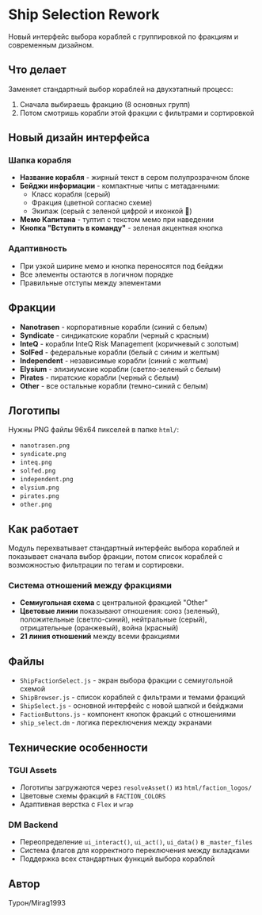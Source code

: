 # Ship Selection Rework

Новый интерфейс выбора кораблей с группировкой по фракциям и современным дизайном.

## Что делает

Заменяет стандартный выбор кораблей на двухэтапный процесс:
1. Сначала выбираешь фракцию (8 основных групп)
2. Потом смотришь корабли этой фракции с фильтрами и сортировкой

## Новый дизайн интерфейса

### Шапка корабля
- **Название корабля** - жирный текст в сером полупрозрачном блоке
- **Бейджи информации** - компактные чипы с метаданными:
  - Класс корабля (серый)
  - Фракция (цветной согласно схеме)
  - Экипаж (серый с зеленой цифрой и иконкой 👥)
- **Мемо Капитана** - тултип с текстом мемо при наведении
- **Кнопка "Вступить в команду"** - зеленая акцентная кнопка

### Адаптивность
- При узкой ширине мемо и кнопка переносятся под бейджи
- Все элементы остаются в логичном порядке
- Правильные отступы между элементами

## Фракции

- **Nanotrasen** - корпоративные корабли (синий с белым)
- **Syndicate** - синдикатские корабли (черный с красным)
- **InteQ** - корабли InteQ Risk Management (коричневый с золотым)
- **SolFed** - федеральные корабли (белый с синим и желтым)
- **Independent** - независимые корабли (синий с желтым)
- **Elysium** - элизиумские корабли (светло-зеленый с белым)
- **Pirates** - пиратские корабли (черный с белым)
- **Other** - все остальные корабли (темно-синий с белым)

## Логотипы

Нужны PNG файлы 96x64 пикселей в папке `html/`:
- `nanotrasen.png`
- `syndicate.png` 
- `inteq.png`
- `solfed.png`
- `independent.png`
- `elysium.png`
- `pirates.png`
- `other.png`

## Как работает

Модуль перехватывает стандартный интерфейс выбора кораблей и показывает сначала выбор фракции, потом список кораблей с возможностью фильтрации по тегам и сортировки.

### Система отношений между фракциями
- **Семиугольная схема** с центральной фракцией "Other"
- **Цветовые линии** показывают отношения: союз (зеленый), положительные (светло-синий), нейтральные (серый), отрицательные (оранжевый), война (красный)
- **21 линия отношений** между всеми фракциями

## Файлы

- `ShipFactionSelect.js` - экран выбора фракции с семиугольной схемой
- `ShipBrowser.js` - список кораблей с фильтрами и темами фракций
- `ShipSelect.js` - основной интерфейс с новой шапкой и бейджами
- `FactionButtons.js` - компонент кнопок фракций с отношениями
- `ship_select.dm` - логика переключения между экранами

## Технические особенности

### TGUI Assets
- Логотипы загружаются через `resolveAsset()` из `html/faction_logos/`
- Цветовые схемы фракций в `FACTION_COLORS`
- Адаптивная верстка с `Flex` и `wrap`

### DM Backend
- Переопределение `ui_interact()`, `ui_act()`, `ui_data()` в `_master_files`
- Система флагов для корректного переключения между вкладками
- Поддержка всех стандартных функций выбора кораблей

## Автор

Турон/Mirag1993

